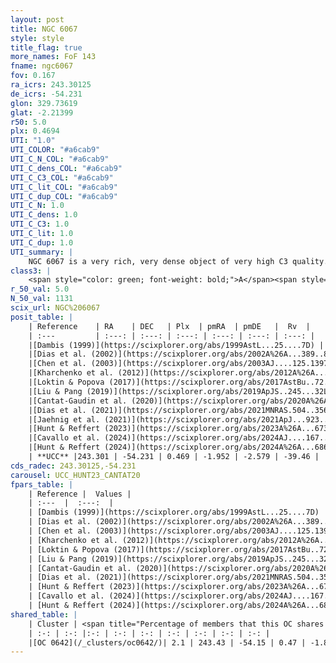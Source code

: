 ```yaml
---
layout: post
title: NGC 6067
style: style
title_flag: true
more_names: FoF 143
fname: ngc6067
fov: 0.167
ra_icrs: 243.30125
de_icrs: -54.231
glon: 329.73619
glat: -2.21399
r50: 5.0
plx: 0.4694
UTI: "1.0"
UTI_COLOR: "#a6cab9"
UTI_C_N_COL: "#a6cab9"
UTI_C_dens_COL: "#a6cab9"
UTI_C_C3_COL: "#a6cab9"
UTI_C_lit_COL: "#a6cab9"
UTI_C_dup_COL: "#a6cab9"
UTI_C_N: 1.0
UTI_C_dens: 1.0
UTI_C_C3: 1.0
UTI_C_lit: 1.0
UTI_C_dup: 1.0
UTI_summary: |
    NGC 6067 is a very rich, very dense object of very high C3 quality. It is very well-studied in the literature. This object shares a very small percentage of members with a later reported entry.
class3: |
    <span style="color: green; font-weight: bold;">A</span><span style="color: green; font-weight: bold;">A</span>
r_50_val: 5.0
N_50_val: 1131
scix_url: NGC%206067
posit_table: |
    | Reference    | RA    | DEC   | Plx  | pmRA  | pmDE   |  Rv  |
    | :---         | :---: | :---: | :---: | :---: | :---: | :---: |
    |[Dambis (1999)](https://scixplorer.org/abs/1999AstL...25....7D) | 243.296 | -54.218 | -- | -- | -- | -- |
    |[Dias et al. (2002)](https://scixplorer.org/abs/2002A%26A...389..871D) | 243.296 | -54.218 | -- | -2.75 | -5.75 | -39.99 |
    |[Chen et al. (2003)](https://scixplorer.org/abs/2003AJ....125.1397C) | 243.333 | -54.198 | -- | -0.83 | -2.47 | -39.9 |
    |[Kharchenko et al. (2012)](https://scixplorer.org/abs/2012A%26A...543A.156K) | 243.3 | -54.22 | -- | -2.0 | -2.62 | -- |
    |[Loktin & Popova (2017)](https://scixplorer.org/abs/2017AstBu..72..257L) | 243.3 | -54.218 | -- | -6.1 | -10.589 | -37.3 |
    |[Liu & Pang (2019)](https://scixplorer.org/abs/2019ApJS..245...32L) | 243.298 | -54.238 | 0.455 | -1.902 | -2.59 | -- |
    |[Cantat-Gaudin et al. (2020)](https://scixplorer.org/abs/2020A%26A...640A...1C) | 243.299 | -54.227 | 0.443 | -1.907 | -2.586 | -- |
    |[Dias et al. (2021)](https://scixplorer.org/abs/2021MNRAS.504..356D) | 243.296 | -54.226 | 0.448 | -1.908 | -2.588 | -38.814 |
    |[Jaehnig et al. (2021)](https://scixplorer.org/abs/2021ApJ...923..129J) | 243.301 | -54.232 | 0.486 | -1.903 | -2.582 | -- |
    |[Hunt & Reffert (2023)](https://scixplorer.org/abs/2023A%26A...673A.114H) | 243.295 | -54.232 | 0.471 | -1.961 | -2.578 | -38.778 |
    |[Cavallo et al. (2024)](https://scixplorer.org/abs/2024AJ....167...12C) | 243.301 | -54.23 | 0.472 | -- | -- | -- |
    |[Hunt & Reffert (2024)](https://scixplorer.org/abs/2024A%26A...686A..42H) | 243.295 | -54.232 | 0.471 | -1.961 | -2.578 | -38.778 |
    | **UCC** |243.301 | -54.231 | 0.469 | -1.952 | -2.579 | -39.46 | 
cds_radec: 243.30125,-54.231
carousel: UCC_HUNT23_CANTAT20
fpars_table: |
    | Reference |  Values |
    | :---  |  :---:  |
    | [Dambis (1999)](https://scixplorer.org/abs/1999AstL...25....7D) | `E_B-V_=0.358, DM0=11.2, log_age_=8.0` |
    | [Dias et al. (2002)](https://scixplorer.org/abs/2002A%26A...389..871D) | `E(B-V)=0.38, Dist=1417.0, Age=8.076, [Fe/H]=0.138` |
    | [Chen et al. (2003)](https://scixplorer.org/abs/2003AJ....125.1397C) | `E(B-V)=0.38, HDis=1417, Age=0.11, [Fe/H]_1=0.13, [Fe/H]_2=0.02` |
    | [Kharchenko et al. (2012)](https://scixplorer.org/abs/2012A%26A...543A.156K) | `e_bv=0.412, distance=1793, log_age=7.97, metallicity=0.138` |
    | [Loktin & Popova (2017)](https://scixplorer.org/abs/2017AstBu..72..257L) | `E(B-V)=0.37, Dmod=10.778, logt=8.099` |
    | [Liu & Pang (2019)](https://scixplorer.org/abs/2019ApJS..245...32L) | `Age=0.093, Z=-0.25` |
    | [Cantat-Gaudin et al. (2020)](https://scixplorer.org/abs/2020A%26A...640A...1C) | `AVNN=0.97, DMNN=11.37, AgeNN=8.1` |
    | [Dias et al. (2021)](https://scixplorer.org/abs/2021MNRAS.504..356D) | `Av=1.198, Dist=1792, logage=8.105, [Fe/H]=0.089` |
    | [Hunt & Reffert (2023)](https://scixplorer.org/abs/2023A%26A...673A.114H) | `AV50=0.99, diffAV50=0.68, MOD50=11.457, logAge50=7.949` |
    | [Cavallo et al. (2024)](https://scixplorer.org/abs/2024AJ....167...12C) | `AV50=1.37, dMod50=11.69, logAge50=8.16, [Fe/H]50=0.43` |
    | [Hunt & Reffert (2024)](https://scixplorer.org/abs/2024A%26A...686A..42H) | `MassJ=7331.57` |
shared_table: |
    | Cluster | <span title="Percentage of members that this OC shares with the ones listed">%</span>   | RA   | DEC   | Plx   | pmRA  | pmDE  | Rv | UTI |
    | :-: | :-: |:-: | :-: | :-: | :-: | :-: | :-: | :-: |
    |[OC 0642](/_clusters/oc0642/)| 2.1 | 243.43 | -54.15 | 0.47 | -1.89 | -2.65 | -- |0.01 |
---
```

